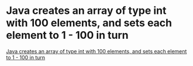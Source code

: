 # Java creates an array of type int with 100 elements, and sets each element to 1 - 100 in turn
[Java creates an array of type int with 100 elements, and sets each element to 1 - 100 in turn](https://aiwithcloud.com/2022/09/15/java_creates_an_array_of_type_int_with_100_elements_and_sets_each_element_to_1___100_in_turn/)